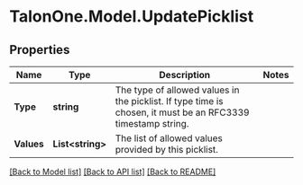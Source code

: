 # TalonOne.Model.UpdatePicklist
## Properties

Name | Type | Description | Notes
------------ | ------------- | ------------- | -------------
**Type** | **string** | The type of allowed values in the picklist. If type time is chosen, it must be an RFC3339 timestamp string. | 
**Values** | **List&lt;string&gt;** | The list of allowed values provided by this picklist. | 

[[Back to Model list]](../README.md#documentation-for-models) [[Back to API list]](../README.md#documentation-for-api-endpoints) [[Back to README]](../README.md)

